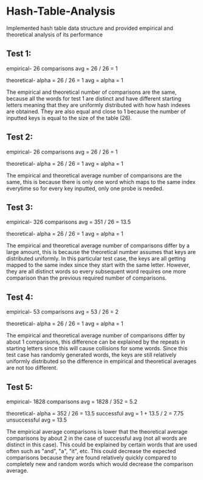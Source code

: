 # Hash-Table-Analysis
Implemented hash table data structure and provided empirical and theoretical analysis of its performance

## Test 1:

empirical-
26 comparisons
avg = 26 / 26 = 1

theoretical-
alpha = 26 / 26 = 1
avg = alpha = 1

The empirical and theoretical number of comparisons are the same, because
all the words for test 1 are distinct and have different starting letters meaning that
they are uniformly distributed with how hash indexes are obtained. They are also equal and
close to 1 because the number of inputted keys is equal to the size of the table (26).

## Test 2:

empirical-
26 comparisons
avg = 26 / 26 = 1

theoretical-
alpha = 26 / 26 = 1
avg = alpha = 1

The empirical and theoretical average number of comparisons are the same, this is because
there is only one word which maps to the same index everytime so for every key inputted,
only one probe is needed.

## Test 3:

empirical-
326 comparisons
avg = 351 / 26 = 13.5

theoretical-
alpha = 26 / 26 = 1
avg = alpha = 1

The empirical and theoretical average number of comparisons differ by a large amount, this
is because the theoretical number assumes that keys are distributed uniformly. In this particular test
case, the keys are all getting mapped to the same index since they start with the same letter. However, they are
all distinct words so every subsequent word requires one more comparison than the previous required number of
comparisons.

## Test 4:

empirical-
53 comparisons
avg = 53 / 26 = 2

theoretical-
alpha = 26 / 26 = 1
avg = alpha = 1

The empirical and theoretical average number of comparisons differ by about 1 comparisons,
this difference can be explained by the repeats in starting letters since this will cause
collisions for some words. Since this test case has randomly generated words, the keys are still
relatively uniformly distributed so the difference in empirical and theoretical averages are not too different.

## Test 5:

empirical-
1828 comparisons
avg = 1828 / 352 = 5.2

theoretical-
alpha = 352 / 26 = 13.5
successful avg = 1 + 13.5 / 2 = 7.75
unsuccessful avg = 13.5

The empirical average comparisons is lower that the theoretical average comparisons by about 2 in the case of
successful avg (not all words are distinct in this case). This could be explained by certain words that
are used often such as "and", "a", "it", etc. This could decrease the expected comparisons because they are
found relatively quickly compared to completely new and random words which would decrease the comparison average.


